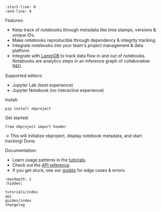 ```{include} ../README.md
:start-line: 0
:end-line: 4
```

Features:

- Keep track of notebooks through metadata like time stamps, versions & unique IDs.
- Make notebooks reproducible through dependency & integrity tracking.
- Integrate notebooks into your team's project management & data platform.
- Integrate with [LaminDB](https://lamin.ai/lamindb) to track data flow in and out of notebooks. Notebooks are analytics steps in an inference graph of collaborative R&D.

Supported editors:

- Jupyter Lab (best experience)
- Jupyter Notebook (no interactive experience)

Install:

```
pip install nbproject
```

Get started:

```
from nbproject import header
```

→ This will initialize nbproject, display notebook metadata, and start tracking! Done.

Documentation:

- Learn usage patterns in the [tutorials](tutorials/index).
- Check out the [API reference](api).
- If you get stuck, see our [guides](guides/index) for edge cases & errors.

```{toctree}
:maxdepth: 1
:hidden:

tutorials/index
api
guides/index
changelog
```
